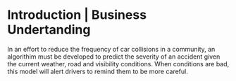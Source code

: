 # Introduction | Business Undertanding

In an effort to reduce the frequency of car collisions in a community, an algorithim must be developed to predict the severity of an accident given the current weather, road and visibility conditions. When conditions are bad, this model will alert drivers to remind them to be more careful.
